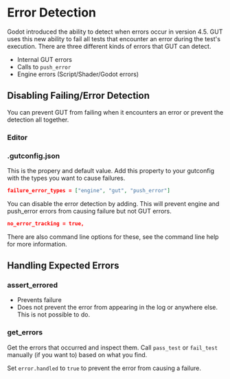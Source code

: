 # Error Detection

Godot introduced the ability to detect when errors occur in version 4.5.  GUT uses this new ability to fail all tests that encounter an error during the test's execution.  There are three different kinds of errors that GUT can detect.
* Internal GUT errors
* Calls to `push_error`
* Engine errors (Script/Shader/Godot errors)




## Disabling Failing/Error Detection
You can prevent GUT from failing when it encounters an error or prevent the detection all together.


### Editor
<!-- put an image here -->


### .gutconfig.json
This is the propery and default value.  Add this property to your gutconfig with the types you want to cause failures.
```json
failure_error_types = ["engine", "gut", "push_error"]
```

You can disable the error detection by adding.  This will prevent engine and push_error errors from causing failure but not GUT errors.
```json
no_error_tracking = true,
```

There are also command line options for these, see the command line help for more information.




## Handling Expected Errors


### assert_errored
* Prevents failure
* Does not prevent the error from appearing in the log or anywhere else.  This is not possible to do.


### get_errors
Get the errors that occurred and inspect them.  Call `pass_test` or `fail_test` manually (if you want to) based on what you find.

Set `error.handled` to `true` to prevent the error from causing a failure.